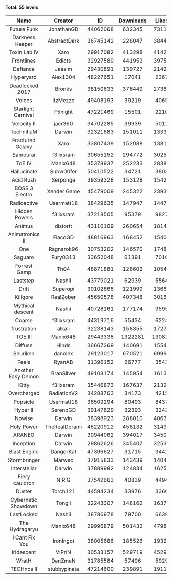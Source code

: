 #### Total: 55 levels

| Name | Creator | ID | Downloads | Likes |
|:---:|:---:|:---:|:---:|:---:|
| Future Funk | JonathanGD | 44062068 | 632345 | 73111
| Darkness Keeper | AbstractDark | 36745142 | 228047 | 38446
| Toxin Lab IV | Xaro | 29917082 | 413298 | 41428
| Frontlines | Edicts | 32927589 | 441953 | 39755
| Defiance | Jaasim | 29430891 | 139727 | 21428
| Hyperyard | Alex1304 | 48227651 | 17041 | 2367
| Deadlocked 2017 | Bronks | 38150633 | 376449 | 27362
| Voices | ItzMezzo | 49408193 | 39219 | 4065
| Starlight Carnival | F5night | 47221469 | 15501 | 2210
| Velocity II | jacr360 | 34702285 | 39939 | 5011
| TechnitiuM | Darwin | 32321683 | 151011 | 13330
| Fractured Galaxy  | Xaro | 33807439 | 152088 | 13815
| Samourai | f3lixsram | 30655152 | 294772 | 30253
| ToE IV  | Manix648 | 35378937 | 252233 | 28385
| Hallucinate | Subw00fer | 50410522 | 34721 | 3803
| Acid Rush | Serponge | 39359328 | 153128 | 15429
| BOSS 3 Electro | Xender Game | 45479009 | 245322 | 23932
| Radioactive | Usermatt18 | 38429635 | 147947 | 14478
| Hidden Powers | f3lixsram | 37218505 | 95379 | 9827
| Animus | distortt | 43110109 | 260654 | 18140
| Animatronics II | FlacoGD | 48816963 | 168452 | 15405
| One | Ragnarok96 | 30753202 | 146570 | 17483
| Saguaro | Fury0313 | 33652048 | 61391 | 7016
| Forrest Gamp | Th04 | 48871881 | 128602 | 10547
| Laststep | Nashii | 43779021 | 62939 | 5564
| Drift | Superopi | 30102666 | 121999 | 13663
| Killgore | RealZober | 45650578 | 407348 | 30162
| Mythical descent | Nashii | 40728161 | 177174 | 9595
| Coarse | f3lixsram | 44319716 | 55434 | 6224
| frustration | alkali | 32238143 | 158355 | 17271
| TOE III | Manix648 | 29443338 | 1322281 | 130811
| Diffuse | Hinds | 36667269 | 140691 | 15549
| Shuriken | danolex | 29123017 | 670521 | 69994
| Feels | RyanAB | 31396152 | 26777 | 3543
| Another Easy Demon | BranSilver | 49108174 | 145954 | 16138
| Kitty | f3lixsram | 35446873 | 167637 | 21320
| Overcharged | RadiationV2 | 34288763 | 34173 | 4215
| Popsicle | Usermatt18 | 36509294 | 80493 | 8437
| Hyper II | SerenoGD | 39147829 | 32393 | 3242
| Nowise | Darwin | 38398923 | 288010 | 40637
| Holy Power | TheRealDorami | 46220912 | 458132 | 31492
| ARANEO | Darwin | 30944062 | 394017 | 34502
| Inception | Darwin | 29862626 | 345407 | 32536
| Blast Engine | DangerKat | 47396627 | 31715 | 3441
| Stormbringer | Marwec | 37915833 | 143439 | 14047
| Interstellar | Darwin | 37889982 | 124834 | 16254
| Fiery cauldron | N R G | 37542663 | 40839 | 4494
| Duster | Torch121 | 44594234 | 33976 | 3360
| Cybernetic Showdown  | Tongii | 32243307 | 148162 | 16376
| LastLocked | Nashii | 38786978 | 79700 | 6639
| The Hydragaryu | Manix648 | 29996879 | 501432 | 47986
| I Cant Fix You | IronIngot | 38005686 | 185526 | 19323
| Iridescent | ViPriN | 30533157 | 529719 | 45294
| WratH | DanZmeN | 31785584 | 57496 | 5929
| TECHnos II | stubbypinata | 47214600 | 239891 | 19115
